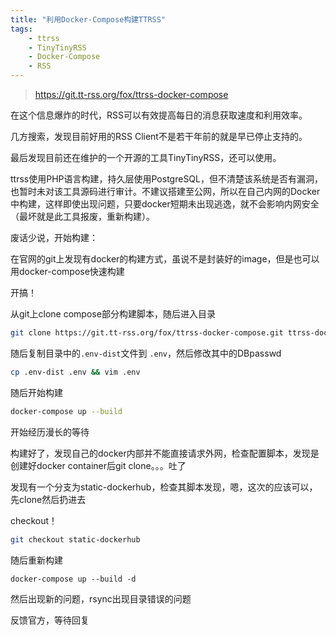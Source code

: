 ```yaml
---
title: "利用Docker-Compose构建TTRSS"
tags:
    - ttrss
    - TinyTinyRSS
    - Docker-Compose
    - RSS
---
```


> https://git.tt-rss.org/fox/ttrss-docker-compose

在这个信息爆炸的时代，RSS可以有效提高每日的消息获取速度和利用效率。

几方搜索，发现目前好用的RSS Client不是若干年前的就是早已停止支持的。

最后发现目前还在维护的一个开源的工具TinyTinyRSS，还可以使用。

ttrss使用PHP语言构建，持久层使用PostgreSQL，但不清楚该系统是否有漏洞，也暂时未对该工具源码进行审计。不建议搭建至公网，所以在自己内网的Docker中构建，这样即使出现问题，只要docker短期未出现逃逸，就不会影响内网安全（最坏就是此工具报废，重新构建）。

废话少说，开始构建：

在官网的git上发现有docker的构建方式，虽说不是封装好的image，但是也可以用docker-compose快速构建

开搞！

从git上clone compose部分构建脚本，随后进入目录

```bash
git clone https://git.tt-rss.org/fox/ttrss-docker-compose.git ttrss-docker && cd ttrss-docker
```

随后复制目录中的`.env-dist`文件到 `.env`，然后修改其中的DBpasswd

```bash
cp .env-dist .env && vim .env
```

随后开始构建

```bash
docker-compose up --build
```

开始经历漫长的等待

构建好了，发现自己的docker内部并不能直接请求外网，检查配置脚本，发现是创建好docker container后git clone。。。吐了

发现有一个分支为static-dockerhub，检查其脚本发现，嗯，这次的应该可以，先clone然后扔进去

checkout！

```bash
git checkout static-dockerhub
```

随后重新构建

```
docker-compose up --build -d
```

然后出现新的问题，rsync出现目录错误的问题

反馈官方，等待回复




